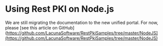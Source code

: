﻿# Using Rest PKI on Node.js

We are still migrating the documentation to the new unified portal. For now, please
[see this article on GitHub](https://github.com/LacunaSoftware/RestPkiSamples/tree/master/NodeJS](https://github.com/LacunaSoftware/RestPkiSamples/tree/master/NodeJS)
